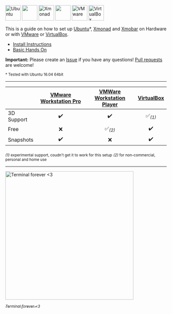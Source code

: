 [<img title='Ubuntu' src="http://i.imgur.com/5MHZwLQ.png" width="48">](https://www.ubuntu.com/)
<img src="http://i.imgur.com/VlUW1vQ.png" width="48">
[<img title='Xmonad' src="http://i.imgur.com/6hvKTop.png" width="48">](http://xmonad.org/)
<img src="http://i.imgur.com/C1Jj6yg.png" width="48">
[<img title='VMware' src="http://i.imgur.com/IsgiIUP.png" width="48">](http://www.vmware.com/)
[<img title='VirtualBox' src="http://i.imgur.com/y3MsSVq.png" width="48">](https://www.virtualbox.org/)

This is a guide on how to set up [Ubuntu](https://www.ubuntu.com/)*, [Xmonad](http://xmonad.org/) and [Xmobar](https://github.com/jaor/xmobar) on Hardware or with [VMware](http://www.vmware.com/) or [VirtualBox](https://www.virtualbox.org/).

* [Install Instructions](install.md)
* [Basic Hands On](handson.md)


**Important:** Please create an [Issue](../../issues) if you have any questions! [Pull requests](../../pulls) are welcome!

<sub>* Tested with Ubuntu 16.04 64bit</sub>

<hr>

| | [VMware Workstation Pro](http://www.vmware.com/products/workstation.html) | [VMWare Workstation Player](http://www.vmware.com/products/player/playerpro-evaluation.html) | [VirtualBox](https://www.virtualbox.org/) |
| --- | :-: | :-: | :-: |
| 3D Support | :heavy_check_mark: | :heavy_check_mark: | :white_check_mark:<sub>*(1)*</sub> |
| Free |    :x: | :white_check_mark:<sub>*(2)*</sub> | :heavy_check_mark: |
| Snapshots |   :heavy_check_mark: |  :x: | :heavy_check_mark: |
<sub>*(1)* experimental support, coudn't get it to work for this setup</sub> 
<sub>*(2)* for non-commercial, personal and home use</sub>

<hr>

[<img title="Terminal forever <3" width="400" src="http://i.imgur.com/kbUboza.jpg">](http://www.commitstrip.com/en/2016/12/22/terminal-forever/?)

[<sub>*Terminal forever &lt;3*</sub>](http://www.commitstrip.com/en/2016/12/22/terminal-forever/?)
